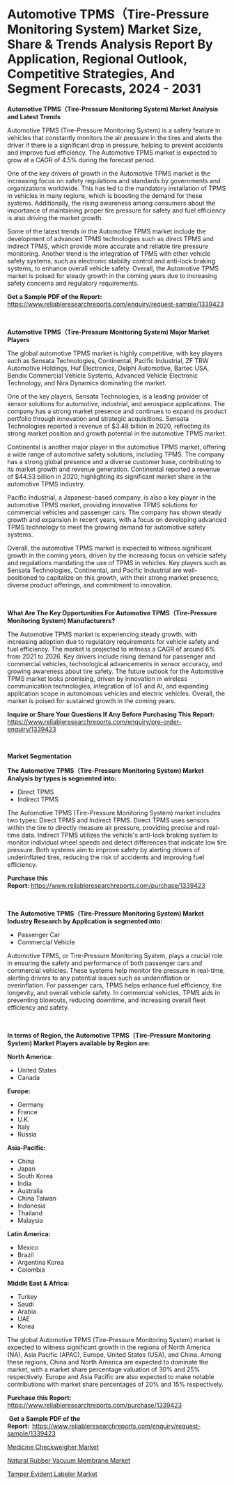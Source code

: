 <p><h1>Automotive TPMS（Tire-Pressure Monitoring System) Market Size, Share & Trends Analysis Report By Application, Regional Outlook, Competitive Strategies, And Segment Forecasts, 2024 - 2031</h1></p><p><strong>Automotive TPMS（Tire-Pressure Monitoring System) Market Analysis and Latest Trends</strong></p>
<p><p>Automotive TPMS (Tire-Pressure Monitoring System) is a safety feature in vehicles that constantly monitors the air pressure in the tires and alerts the driver if there is a significant drop in pressure, helping to prevent accidents and improve fuel efficiency. The Automotive TPMS market is expected to grow at a CAGR of 4.5% during the forecast period.</p><p>One of the key drivers of growth in the Automotive TPMS market is the increasing focus on safety regulations and standards by governments and organizations worldwide. This has led to the mandatory installation of TPMS in vehicles in many regions, which is boosting the demand for these systems. Additionally, the rising awareness among consumers about the importance of maintaining proper tire pressure for safety and fuel efficiency is also driving the market growth.</p><p>Some of the latest trends in the Automotive TPMS market include the development of advanced TPMS technologies such as direct TPMS and indirect TPMS, which provide more accurate and reliable tire pressure monitoring. Another trend is the integration of TPMS with other vehicle safety systems, such as electronic stability control and anti-lock braking systems, to enhance overall vehicle safety. Overall, the Automotive TPMS market is poised for steady growth in the coming years due to increasing safety concerns and regulatory requirements.</p></p>
<p><strong>Get a Sample PDF of the Report:&nbsp;</strong> <a href="https://www.reliableresearchreports.com/enquiry/request-sample/1339423">https://www.reliableresearchreports.com/enquiry/request-sample/1339423</a></p>
<p>&nbsp;</p>
<p><strong>Automotive TPMS（Tire-Pressure Monitoring System) Major Market Players</strong></p>
<p><p>The global automotive TPMS market is highly competitive, with key players such as Sensata Technologies, Continental, Pacific Industrial, ZF TRW Automotive Holdings, Huf Electronics, Delphi Automotive, Bartec USA, Bendix Commercial Vehicle Systems, Advanced Vehicle Electronic Technology, and Nira Dynamics dominating the market. </p><p>One of the key players, Sensata Technologies, is a leading provider of sensor solutions for automotive, industrial, and aerospace applications. The company has a strong market presence and continues to expand its product portfolio through innovation and strategic acquisitions. Sensata Technologies reported a revenue of $3.48 billion in 2020, reflecting its strong market position and growth potential in the automotive TPMS market.</p><p>Continental is another major player in the automotive TPMS market, offering a wide range of automotive safety solutions, including TPMS. The company has a strong global presence and a diverse customer base, contributing to its market growth and revenue generation. Continental reported a revenue of $44.53 billion in 2020, highlighting its significant market share in the automotive TPMS industry.</p><p>Pacific Industrial, a Japanese-based company, is also a key player in the automotive TPMS market, providing innovative TPMS solutions for commercial vehicles and passenger cars. The company has shown steady growth and expansion in recent years, with a focus on developing advanced TPMS technology to meet the growing demand for automotive safety systems.</p><p>Overall, the automotive TPMS market is expected to witness significant growth in the coming years, driven by the increasing focus on vehicle safety and regulations mandating the use of TPMS in vehicles. Key players such as Sensata Technologies, Continental, and Pacific Industrial are well-positioned to capitalize on this growth, with their strong market presence, diverse product offerings, and commitment to innovation.</p></p>
<p>&nbsp;</p>
<p><strong>What Are The Key Opportunities For Automotive TPMS（Tire-Pressure Monitoring System) Manufacturers?</strong></p>
<p><p>The Automotive TPMS market is experiencing steady growth, with increasing adoption due to regulatory requirements for vehicle safety and fuel efficiency. The market is projected to witness a CAGR of around 6% from 2021 to 2026. Key drivers include rising demand for passenger and commercial vehicles, technological advancements in sensor accuracy, and growing awareness about tire safety. The future outlook for the Automotive TPMS market looks promising, driven by innovation in wireless communication technologies, integration of IoT and AI, and expanding application scope in autonomous vehicles and electric vehicles. Overall, the market is poised for sustained growth in the coming years.</p></p>
<p><strong>Inquire or Share Your Questions If Any Before Purchasing This Report:</strong> <a href="https://www.reliableresearchreports.com/enquiry/pre-order-enquiry/1339423">https://www.reliableresearchreports.com/enquiry/pre-order-enquiry/1339423</a></p>
<p>&nbsp;</p>
<p><strong>Market Segmentation</strong></p>
<p><strong>The Automotive TPMS（Tire-Pressure Monitoring System) Market Analysis by types is segmented into:</strong></p>
<p><ul><li>Direct TPMS</li><li>Indirect TPMS</li></ul></p>
<p><p>The Automotive TPMS (Tire-Pressure Monitoring System) market includes two types: Direct TPMS and Indirect TPMS. Direct TPMS uses sensors within the tire to directly measure air pressure, providing precise and real-time data. Indirect TPMS utilizes the vehicle's anti-lock braking system to monitor individual wheel speeds and detect differences that indicate low tire pressure. Both systems aim to improve safety by alerting drivers of underinflated tires, reducing the risk of accidents and improving fuel efficiency.</p></p>
<p><strong>Purchase this Report:&nbsp;</strong><a href="https://www.reliableresearchreports.com/purchase/1339423">https://www.reliableresearchreports.com/purchase/1339423</a></p>
<p>&nbsp;</p>
<p><strong>The Automotive TPMS（Tire-Pressure Monitoring System) Market Industry Research by Application is segmented into:</strong></p>
<p><ul><li>Passenger Car</li><li>Commercial Vehicle</li></ul></p>
<p><p>Automotive TPMS, or Tire-Pressure Monitoring System, plays a crucial role in ensuring the safety and performance of both passenger cars and commercial vehicles. These systems help monitor tire pressure in real-time, alerting drivers to any potential issues such as underinflation or overinflation. For passenger cars, TPMS helps enhance fuel efficiency, tire longevity, and overall vehicle safety. In commercial vehicles, TPMS aids in preventing blowouts, reducing downtime, and increasing overall fleet efficiency and safety.</p></p>
<p>&nbsp;</p>
<p><strong>In terms of Region, the Automotive TPMS（Tire-Pressure Monitoring System) Market Players available by Region are:</strong></p>
<p>
    <p> <strong> North America: </strong>
        <ul>
            <li>United States</li>
            <li>Canada</li>
        </ul>
        </p> 
    <p> <strong> Europe: </strong>
        <ul>
            <li>Germany</li>
            <li>France</li>
            <li>U.K.</li>
            <li>Italy</li>
            <li>Russia</li>
        </ul>
        </p> 
    <p> <strong> Asia-Pacific: </strong>
        <ul>
            <li>China</li>
            <li>Japan</li>
            <li>South Korea</li>
            <li>India</li>
            <li>Australia</li>
            <li>China Taiwan</li>
            <li>Indonesia</li>
            <li>Thailand</li>
            <li>Malaysia</li>
        </ul>
        </p> 
    <p> <strong> Latin America: </strong>
        <ul>
            <li>Mexico</li>
            <li>Brazil</li>
            <li>Argentina Korea</li>
            <li>Colombia</li>
        </ul>
        </p> 
    <p> <strong> Middle East & Africa: </strong>
        <ul>
            <li>Turkey</li>
            <li>Saudi</li>
            <li>Arabia</li>
            <li>UAE</li>
            <li>Korea</li>
        </ul>
    </p>
    </p>
<p><p>The global Automotive TPMS (Tire-Pressure Monitoring System) market is expected to witness significant growth in the regions of North America (NA), Asia Pacific (APAC), Europe, United States (USA), and China. Among these regions, China and North America are expected to dominate the market, with a market share percentage valuation of 30% and 25% respectively. Europe and Asia Pacific are also expected to make notable contributions with market share percentages of 20% and 15% respectively.</p></p>
<p><strong>Purchase this Report: </strong><a href="https://www.reliableresearchreports.com/purchase/1339423">https://www.reliableresearchreports.com/purchase/1339423</a></p>
<p>&nbsp;<strong>Get a Sample PDF of the Report:&nbsp;&nbsp;</strong><a href="https://www.reliableresearchreports.com/enquiry/request-sample/1339423">https://www.reliableresearchreports.com/enquiry/request-sample/1339423</a></p>
<p><strong></strong></p>
<p><p><a href="https://github.com/juancolorado15/Market-Research-Report-List-1/blob/main/medicine-checkweigher-market.md">Medicine Checkweigher Market</a></p><p><a href="https://github.com/Glendatilghmankmgz0rbhwpy/Market-Research-Report-List-1/blob/main/natural-rubber-vacuum-membrane-market.md">Natural Rubber Vacuum Membrane Market</a></p><p><a href="https://github.com/dx0328/Market-Research-Report-List-1/blob/main/tamper-evident-labeler-market.md">Tamper Evident Labeler Market</a></p></p>